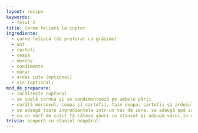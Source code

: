 ```yaml
---
layout: recipe
keywords:
  - felul 2
title: Carne feliată la cuptor
ingrediente:
  - carne feliată (de preferat cu grăsime)
  - unt
  - cartofi
  - ceapă
  - morcov
  - condimente
  - mărar
  - ardei iute (opțional)
  - vin (opțional)
mod_de_preparare:
  - încălzește cuptorul
  - se spală carnea și se condimentează pe ambele părți
  - curătă morcovul, ceapa și cartofii, taie ceapa, cartofii și ardeiul în jumătate
  - se adaugă toate ingredientele intr-un vas de iena, se adaugă apă sau vin (1cm), se condimentează și se acoperă cu staniol
  - cu un vârf de cuțit fă câteva găuri in staniol și adaugă vasul în cuptor
trivia: acoperă cu staniol neapărat!
---
```


